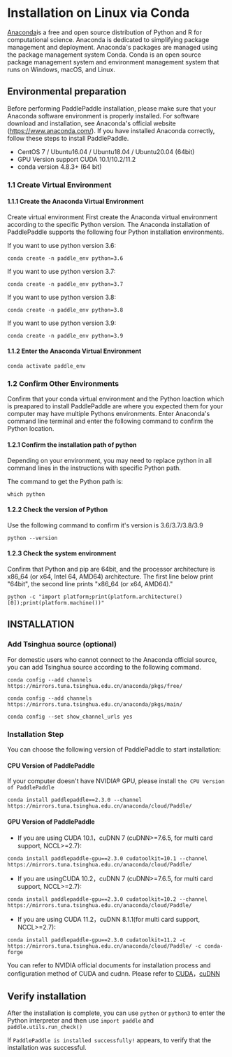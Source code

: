 # Installation on Linux via Conda

[Anaconda](https://www.anaconda.com/)is a free and open source distribution of Python and R for computational science. Anaconda is dedicated to simplifying package management and deployment. Anaconda's packages are managed using the package management system Conda. Conda is an open source package management system and environment management system that runs on Windows, macOS, and Linux.


## Environmental preparation

Before performing PaddlePaddle installation, please make sure that your Anaconda software environment is properly installed. For software download and installation, see Anaconda's official website (https://www.anaconda.com/). If you have installed Anaconda correctly, follow these steps to install PaddlePaddle.

* CentOS 7 / Ubuntu16.04 / Ubuntu18.04 / Ubuntu20.04 (64bit)
* GPU Version support CUDA 10.1/10.2/11.2
* conda version 4.8.3+ (64 bit)


### 1.1 Create Virtual Environment

#### 1.1.1 Create the Anaconda Virtual Environment

Create virtual environment First create the Anaconda virtual environment according to the specific Python version. The Anaconda installation of PaddlePaddle supports the following four Python installation environments.


If you want to use python version 3.6:

```
conda create -n paddle_env python=3.6
```

If you want to use python version 3.7:

```
conda create -n paddle_env python=3.7
```

If you want to use python version 3.8:

```
conda create -n paddle_env python=3.8
```

If you want to use python version 3.9:

```
conda create -n paddle_env python=3.9
```

#### 1.1.2 Enter the Anaconda Virtual Environment

```
conda activate paddle_env
```



### 1.2 Confirm Other Environments

Confirm that your conda virtual environment and the Python loaction which is preapared to install PaddlePaddle are where you expected them for your computer may have multiple Pythons environments. Enter Anaconda's command line terminal and enter the following command to confirm the Python location.

#### 1.2.1 Confirm the installation path of python

Depending on your environment, you may need to replace python in all command lines in the instructions with specific Python path.

The command to get the Python path is:

```
which python
```



#### 1.2.2 Check the version of Python


Use the following command to confirm it's version is 3.6/3.7/3.8/3.9

```
python --version
```



#### 1.2.3 Check the system environment

Confirm that Python and pip are 64bit, and the processor architecture is x86_64 (or x64, Intel 64, AMD64) architecture. The first line below print "64bit", the second line prints "x86_64 (or x64, AMD64)."


```
python -c "import platform;print(platform.architecture()[0]);print(platform.machine())"
```





## INSTALLATION

### Add Tsinghua source (optional)

For domestic users who cannot connect to the Anaconda official source, you can add Tsinghua source according to the following command.


```
conda config --add channels https://mirrors.tuna.tsinghua.edu.cn/anaconda/pkgs/free/
```
```
conda config --add channels https://mirrors.tuna.tsinghua.edu.cn/anaconda/pkgs/main/
```
```
conda config --set show_channel_urls yes
```


### Installation Step

You can choose the following version of PaddlePaddle to start installation:



#### CPU Version of PaddlePaddle

If your computer doesn't have NVIDIA® GPU, please install `the CPU Version of PaddlePaddle`

```
conda install paddlepaddle==2.3.0 --channel https://mirrors.tuna.tsinghua.edu.cn/anaconda/cloud/Paddle/
```



#### GPU Version of PaddlePaddle


*  If you are using CUDA 10.1，cuDNN 7 (cuDNN>=7.6.5, for multi card support, NCCL>=2.7):

  ```
  conda install paddlepaddle-gpu==2.3.0 cudatoolkit=10.1 --channel https://mirrors.tuna.tsinghua.edu.cn/anaconda/cloud/Paddle/
  ```

*  If you are usingCUDA 10.2，cuDNN 7 (cuDNN>=7.6.5, for multi card support, NCCL>=2.7):

  ```
  conda install paddlepaddle-gpu==2.3.0 cudatoolkit=10.2 --channel https://mirrors.tuna.tsinghua.edu.cn/anaconda/cloud/Paddle/
  ```

*  If you are using CUDA 11.2，cuDNN 8.1.1(for multi card support, NCCL>=2.7):

  ```
  conda install paddlepaddle-gpu==2.3.0 cudatoolkit=11.2 -c https://mirrors.tuna.tsinghua.edu.cn/anaconda/cloud/Paddle/ -c conda-forge
  ```

You can refer to NVIDIA official documents for installation process and configuration method of CUDA and cudnn. Please refer to [CUDA](https://docs.nvidia.com/cuda/cuda-installation-guide-linux/)，[cuDNN](https://docs.nvidia.com/deeplearning/sdk/cudnn-install/)


## Verify installation

After the installation is complete, you can use `python` or `python3` to enter the Python interpreter and then use `import paddle` and `paddle.utils.run_check()`

If `PaddlePaddle is installed successfully!` appears, to verify that the installation was successful.
